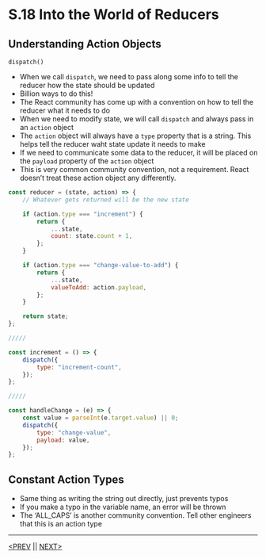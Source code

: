 # S.18 Into the World of Reducers

## Understanding Action Objects

`dispatch()`

-   When we call `dispatch`, we need to pass along some info to tell the reducer how the state should be updated
-   Billion ways to do this!
-   The React community has come up with a convention on how to tell the reducer what it needs to do
-   When we need to modify state, we will call `dispatch` and always pass in an `action` object
-   The `action` object will always have a `type` property that is a string. This helps tell the reducer waht state update it needs to make
-   If we need to communicate some data to the reducer, it will be placed on the `payload` property of the `action` object
-   This is very common community convention, not a requirement. React doesn’t treat these action object any differently.

```jsx
const reducer = (state, action) => {
	// Whatever gets returned will be the new state

	if (action.type === "increment") {
		return {
			...state,
			count: state.count + 1,
		};
	}

	if (action.type === "change-value-to-add") {
		return {
			...state,
			valueToAdd: action.payload,
		};
	}

	return state;
};

/////

const increment = () => {
	dispatch({
		type: "increment-count",
	});
};

/////

const handleChange = (e) => {
	const value = parseInt(e.target.value) || 0;
	dispatch({
		type: "change-value",
		payload: value,
	});
};
```

## Constant Action Types

-   Same thing as writing the string out directly, just prevents typos
-   If you make a typo in the variable name, an error will be thrown
-   The ‘ALL_CAPS’ is another community convention. Tell other engineers that this is an action type

---

[<PREV](./230301.md) || [NEXT>](./230302.md)
